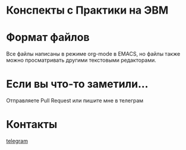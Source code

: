 # Конспекты с Практики на ЭВМ

# Формат файлов
Все файлы написаны в режиме org-mode в EMACS, но файлы также можно просматривать другими текстовыми редакторами.

# Если вы что-то заметили...
Отправляете Pull Request или пишите мне в телеграм

# Контакты
[telegram](https//t.me/Neepiiii)
